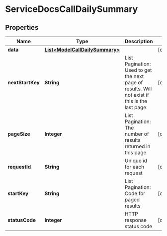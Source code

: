 

# ServiceDocsCallDailySummary


## Properties

| Name | Type | Description | Notes |
|------------ | ------------- | ------------- | -------------|
|**data** | [**List&lt;ModelCallDailySummary&gt;**](ModelCallDailySummary.md) |  |  [optional] |
|**nextStartKey** | **String** | List Pagination: Used to get the next page of results. Will not exist if this is the last page. |  [optional] |
|**pageSize** | **Integer** | List Pagination: The number of results returned in this page |  [optional] |
|**requestId** | **String** | Unique id for each request |  [optional] |
|**startKey** | **String** | List Pagination: Code for paged results |  [optional] |
|**statusCode** | **Integer** | HTTP response status code |  [optional] |



